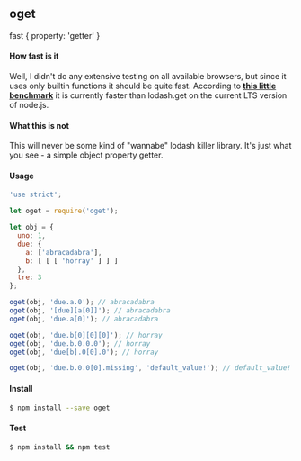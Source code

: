 ## oget

fast { property: 'getter' }

#### How fast is it
Well, I didn't do any extensive testing on all available browsers, but since it uses only builtin functions it should be quite fast. According to <strong>[this little benchmark](https://github.com/zewish/oget/tree/master/benchmark)</strong> it is currently faster than lodash.get on the current LTS version of node.js.

#### What this is not
This will never be some kind of "wannabe" lodash killer library. It's just what you see - a simple object property getter.

#### Usage
```javascript
'use strict';

let oget = require('oget');

let obj = {
  uno: 1,
  due: {
    a: ['abracadabra'],
    b: [ [ [ 'horray' ] ] ]
  },
  tre: 3
};

oget(obj, 'due.a.0'); // abracadabra
oget(obj, '[due][a[0]]'); // abracadabra
oget(obj, 'due.a[0]'); // abracadabra

oget(obj, 'due.b[0][0][0]'); // horray
oget(obj, 'due.b.0.0.0'); // horray
oget(obj, 'due[b].0[0].0'); // horray

oget(obj, 'due.b.0.0[0].missing', 'default_value!'); // default_value!
```

#### Install
```bash
$ npm install --save oget
```

#### Test
```bash
$ npm install && npm test
```
